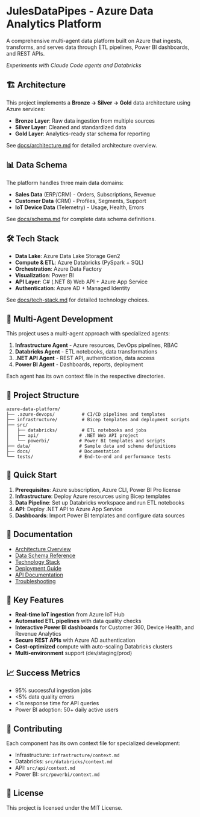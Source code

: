 # JulesDataPipes - Azure Data Analytics Platform

A comprehensive multi-agent data platform built on Azure that ingests, transforms, and serves data through ETL pipelines, Power BI dashboards, and REST APIs.

*Experiments with Claude Code agents and Databricks*

## 🏗️ Architecture

This project implements a **Bronze → Silver → Gold** data architecture using Azure services:

- **Bronze Layer**: Raw data ingestion from multiple sources
- **Silver Layer**: Cleaned and standardized data  
- **Gold Layer**: Analytics-ready star schema for reporting

See [docs/architecture.md](docs/architecture.md) for detailed architecture overview.

## 📊 Data Schema

The platform handles three main data domains:
- **Sales Data** (ERP/CRM) - Orders, Subscriptions, Revenue
- **Customer Data** (CRM) - Profiles, Segments, Support  
- **IoT Device Data** (Telemetry) - Usage, Health, Errors

See [docs/schema.md](docs/schema.md) for complete data schema definitions.

## 🛠️ Tech Stack

- **Data Lake**: Azure Data Lake Storage Gen2
- **Compute & ETL**: Azure Databricks (PySpark + SQL)
- **Orchestration**: Azure Data Factory
- **Visualization**: Power BI
- **API Layer**: C# (.NET 8) Web API + Azure App Service
- **Authentication**: Azure AD + Managed Identity

See [docs/tech-stack.md](docs/tech-stack.md) for detailed technology choices.

## 🤖 Multi-Agent Development

This project uses a multi-agent approach with specialized agents:

1. **Infrastructure Agent** - Azure resources, DevOps pipelines, RBAC
2. **Databricks Agent** - ETL notebooks, data transformations  
3. **.NET API Agent** - REST API, authentication, data access
4. **Power BI Agent** - Dashboards, reports, deployment

Each agent has its own context file in the respective directories.

## 📁 Project Structure

```
azure-data-platform/
├── .azure-devops/          # CI/CD pipelines and templates
├── infrastructure/         # Bicep templates and deployment scripts
├── src/
│   ├── databricks/         # ETL notebooks and jobs
│   ├── api/               # .NET Web API project
│   └── powerbi/           # Power BI templates and scripts
├── data/                  # Sample data and schema definitions
├── docs/                  # Documentation
└── tests/                 # End-to-end and performance tests
```

## 🚀 Quick Start

1. **Prerequisites**: Azure subscription, Azure CLI, Power BI Pro license
2. **Infrastructure**: Deploy Azure resources using Bicep templates
3. **Data Pipeline**: Set up Databricks workspace and run ETL notebooks
4. **API**: Deploy .NET API to Azure App Service
5. **Dashboards**: Import Power BI templates and configure data sources

## 📖 Documentation

- [Architecture Overview](docs/architecture.md)
- [Data Schema Reference](docs/schema.md)
- [Technology Stack](docs/tech-stack.md)
- [Deployment Guide](docs/deployment-guide.md)
- [API Documentation](docs/api-documentation.md)
- [Troubleshooting](docs/troubleshooting.md)

## 🎯 Key Features

- **Real-time IoT ingestion** from Azure IoT Hub
- **Automated ETL pipelines** with data quality checks
- **Interactive Power BI dashboards** for Customer 360, Device Health, and Revenue Analytics
- **Secure REST APIs** with Azure AD authentication
- **Cost-optimized** compute with auto-scaling Databricks clusters
- **Multi-environment** support (dev/staging/prod)

## 📈 Success Metrics

- 95% successful ingestion jobs
- <5% data quality errors  
- <1s response time for API queries
- Power BI adoption: 50+ daily active users

## 🤝 Contributing

Each component has its own context file for specialized development:
- Infrastructure: `infrastructure/context.md`
- Databricks: `src/databricks/context.md`  
- API: `src/api/context.md`
- Power BI: `src/powerbi/context.md`

## 📄 License

This project is licensed under the MIT License.
